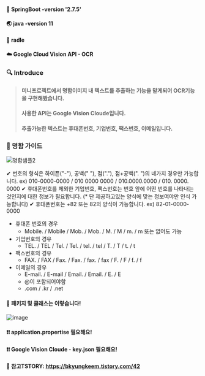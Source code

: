 #### 🍃 SpringBoot -version '2.7.5'
#### 🌏 java -version 11
#### 🐘 radle
#### ☁️ Google Cloud Vision API - OCR

### 🔍 Introduce  
> #### 미니프로젝트에서 명함이미지 내 텍스트를 추출하는 기능을 맡게되어 OCR기능을 구현해봤습니다.
> #### 사용한 API는 Google Vision Cloude입니다.
> #### 추출가능한 텍스트는 휴대폰번호, 기업번호, 팩스번호, 이메일입니다.


### 🔸 명함 가이드
![명함샘플2](https://user-images.githubusercontent.com/58963042/206863101-2fcad11b-4986-4fe5-99eb-c7e6a2ec89c3.png)

✔ 번호의 형식은 하이픈("-"), 공백(" "), 점("."), 점+공백(". ")의 네가지 경우만 가능합니다.
  ex) 010-0000-0000 / 010 0000 0000 / 010.0000.0000 / 010. 0000. 0000
✔ 휴대폰번호를 제외한 기업번호, 팩스번호는 번호 앞에 어떤 번호를 나타내는 것인지에 대한 정보가 필요합니다.
  (* 단 제공하고있는 양식에 맞는 정보여야만 인식 가능합니다)
✔ 휴대폰번호는 +82 또는 82의 양식이 가능합니다.
  ex) 82-01-0000-0000


+ 휴대폰 번호의 경우
  + Mobile. / Mobile / Mob. / Mob. / M. / M / m. / m  또는 없어도 가능
+ 기업번호의 경우
  + TEL. / TEL / Tel. / Tel. / tel. / tel / T. / T / t. / t 
+ 팩스번호의 경우
  + FAX. / FAX / Fax. / Fax. / fax. / fax / F. / F / f. / f
+ 이메일의 경우
  + E-mail. / E-mail / Email. / Email. / E. / E 
  + @이 포함되어야함
  + .com / .kr / .net



####  📃 패키지 및 클래스는 이렇습니다!
![image](https://user-images.githubusercontent.com/58963042/202008826-012cea8e-8200-49b6-90ac-0911850ff5d5.png)
#### ❗❗ application.propertise 필요해요!
#### ❗❗ Google Vision Cloude - key.json 필요해요!

#### 🔖 참고TSTORY: https://bkyungkeem.tistory.com/42


